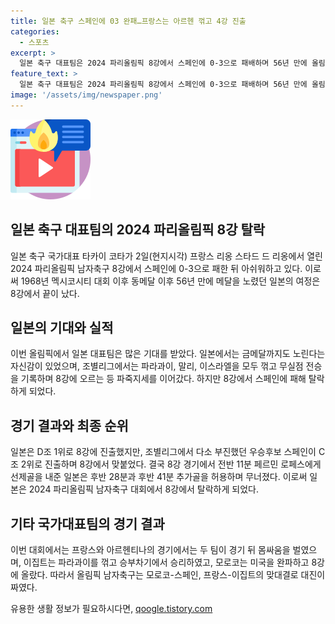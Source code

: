 ```yaml
---
title: 일본 축구 스페인에 03 완패…프랑스는 아르헨 꺾고 4강 진출
categories:
  - 스포츠
excerpt: >
  일본 축구 대표팀은 2024 파리올림픽 8강에서 스페인에 0-3으로 패배하며 56년 만에 올림픽 메달 도전이 끝났다. 일본은 파라과이, 말리, 이스라엘을 이기며 8강에 올랐지만, 스페인에게 패배하며 희비를 다했다. 한편, 8강에서는 프랑스와 아르헨티나가 몸싸움을 벌이기도 했으며, 이집트와 모로코가 8강에 진출했다. 6일에는 모로코-스페인, 프랑스-이집트 경기가 예정되어 있고, 결승전은 10일에 열릴 예정이다.
feature_text: >
  일본 축구 대표팀은 2024 파리올림픽 8강에서 스페인에 0-3으로 패배하며 56년 만에 올림픽 메달 도전이 끝났다. 일본은 파라과이, 말리, 이스라엘을 이기며 8강에 올랐지만, 스페인에게 패배하며 희비를 다했다. 한편, 8강에서는 프랑스와 아르헨티나가 몸싸움을 벌이기도 했으며, 이집트와 모로코가 8강에 진출했다. 6일에는 모로코-스페인, 프랑스-이집트 경기가 예정되어 있고, 결승전은 10일에 열릴 예정이다.
image: '/assets/img/newspaper.png'
---
```


<p><img src="/assets/img/news.png" alt="rentncar 속보" /></p>

<h2 data-ke-size="size26">일본 축구 대표팀의 2024 파리올림픽 8강 탈락</h2>

<p data-ke-size="size16">일본 축구 국가대표 타카이 코타가 2일(현지시각) 프랑스 리옹 스타드 드 리옹에서 열린 2024 파리올림픽 남자축구 8강에서 스페인에 0-3으로 패한 뒤 아쉬워하고 있다. 이로써 1968년 멕시코시티 대회 이후 동메달 이후 56년 만에 메달을 노렸던 일본의 여정은 8강에서 끝이 났다.</p>

<h2 data-ke-size="size26">일본의 기대와 실적</h2>

<p data-ke-size="size16">이번 올림픽에서 일본 대표팀은 많은 기대를 받았다. 일본에서는 금메달까지도 노린다는 자신감이 있었으며, 조별리그에서는 파라과이, 말리, 이스라엘을 모두 꺾고 무실점 전승을 기록하며 8강에 오르는 등 파죽지세를 이어갔다. 하지만 8강에서 스페인에 패해 탈락하게 되었다.</p>

<h2 data-ke-size="size26">경기 결과와 최종 순위</h2>

<p data-ke-size="size16">일본은 D조 1위로 8강에 진출했지만, 조별리그에서 다소 부진했던 우승후보 스페인이 C조 2위로 진출하며 8강에서 맞붙었다. 결국 8강 경기에서 전반 11분 페르민 로페스에게 선제골을 내준 일본은 후반 28분과 후반 41분 추가골을 허용하며 무너졌다. 이로써 일본은 2024 파리올림픽 남자축구 대회에서 8강에서 탈락하게 되었다.</p>

<h2 data-ke-size="size26">기타 국가대표팀의 경기 결과</h2>

<p data-ke-size="size16">이번 대회에서는 프랑스와 아르헨티나의 경기에서는 두 팀이 경기 뒤 몸싸움을 벌였으며, 이집트는 파라과이를 꺾고 승부차기에서 승리하였고, 모로코는 미국을 완파하고 8강에 올랐다. 따라서 올림픽 남자축구는 모로코-스페인, 프랑스-이집트의 맞대결로 대진이 짜였다.</p>
유용한 생활 정보가 필요하시다면, <a href="https://qoogle.tistory.com" rel="dofollow">qoogle.tistory.com</a>


